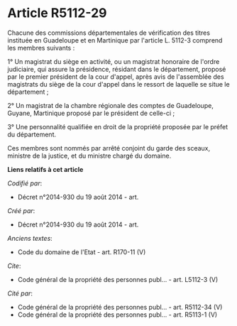 # Article R5112-29

Chacune des commissions départementales de vérification des titres instituée en Guadeloupe et en Martinique par l'article L.
5112-3 comprend les membres suivants :

1° Un magistrat du siège en activité, ou un magistrat honoraire de l'ordre judiciaire, qui assure la présidence, résidant
dans le département, proposé par le premier président de la cour d'appel, après avis de l'assemblée des magistrats du siège
de la cour d'appel dans le ressort de laquelle se situe le département ;

2° Un magistrat de la chambre régionale des comptes de Guadeloupe, Guyane, Martinique proposé par le président de celle-ci ;

3° Une personnalité qualifiée en droit de la propriété proposée par le préfet du département.

Ces membres sont nommés par arrêté conjoint du garde des sceaux, ministre de la justice, et du ministre chargé du domaine.

**Liens relatifs à cet article**

_Codifié par_:

  - Décret n°2014-930 du 19 août 2014 - art.

_Créé par_:

  - Décret n°2014-930 du 19 août 2014 - art.

_Anciens textes_:

  - Code du domaine de l'Etat - art. R170-11 (V)

_Cite_:

  - Code général de la propriété des personnes publ... - art. L5112-3 (V)

_Cité par_:

  - Code général de la propriété des personnes publ... - art. R5112-34 (V)
  - Code général de la propriété des personnes publ... - art. R5113-1 (V)
